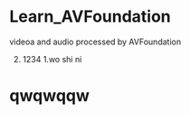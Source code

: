 # Learn_AVFoundation
videoa and audio processed by AVFoundation

2. 1234
1.wo shi ni



qwqwqqw
=======
